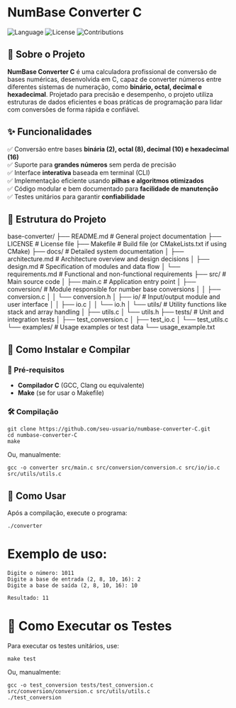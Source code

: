 # NumBase Converter C

![Language](https://img.shields.io/badge/language-C-blue.svg)
![License](https://img.shields.io/badge/license-MIT-green)
![Contributions](https://img.shields.io/badge/contributions-welcome-brightgreen)

## 📌 Sobre o Projeto

**NumBase Converter C** é uma calculadora profissional de conversão de bases numéricas, desenvolvida em C, capaz de converter números entre diferentes sistemas de numeração, como **binário, octal, decimal e hexadecimal**. Projetado para precisão e desempenho, o projeto utiliza estruturas de dados eficientes e boas práticas de programação para lidar com conversões de forma rápida e confiável.

## ✨ Funcionalidades

✅ Conversão entre bases **binária (2), octal (8), decimal (10) e hexadecimal (16)**  
✅ Suporte para **grandes números** sem perda de precisão  
✅ Interface **interativa** baseada em terminal (CLI)  
✅ Implementação eficiente usando **pilhas e algoritmos otimizados**  
✅ Código modular e bem documentado para **facilidade de manutenção**  
✅ Testes unitários para garantir **confiabilidade**  

## 📁 Estrutura do Projeto

base-converter/
├── README.md              # General project documentation
├── LICENSE                # License file
├── Makefile               # Build file (or CMakeLists.txt if using CMake)
├── docs/                  # Detailed system documentation
│   ├── architecture.md    # Architecture overview and design decisions
│   ├── design.md          # Specification of modules and data flow
│   └── requirements.md    # Functional and non-functional requirements
├── src/                   # Main source code
│   ├── main.c             # Application entry point
│   ├── conversion/        # Module responsible for number base conversions
│   │   ├── conversion.c
│   │   └── conversion.h
│   ├── io/                # Input/output module and user interface
│   │   ├── io.c
│   │   └── io.h
│   └── utils/             # Utility functions like stack and array handling
│       ├── utils.c
│       └── utils.h
├── tests/                 # Unit and integration tests
│   ├── test_conversion.c
│   ├── test_io.c
│   └── test_utils.c
└── examples/              # Usage examples or test data
    └── usage_example.txt

## 🚀 Como Instalar e Compilar

### 🔧 Pré-requisitos

- **Compilador C** (GCC, Clang ou equivalente)
- **Make** (se for usar o Makefile)

### 🛠️ Compilação

```
git clone https://github.com/seu-usuario/numbase-converter-C.git
cd numbase-converter-C
make
```

Ou, manualmente:

```
gcc -o converter src/main.c src/conversion/conversion.c src/io/io.c src/utils/utils.c
```

## 📌 Como Usar
Após a compilação, execute o programa:

```
./converter
```

# Exemplo de uso:

```
Digite o número: 1011
Digite a base de entrada (2, 8, 10, 16): 2
Digite a base de saída (2, 8, 10, 16): 10

Resultado: 11
```

# 🧪 Como Executar os Testes
Para executar os testes unitários, use:

```
make test
```

Ou, manualmente:

```
gcc -o test_conversion tests/test_conversion.c src/conversion/conversion.c src/utils/utils.c
./test_conversion
```